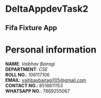 # DeltaAppdevTask2
Fifa Fixture App
---

# Personal information
**NAME**: *Vaibhav Bairagi*\
**DEPARTMENT**: *CSE*\
**ROLL NO.**: 106117106\
**EMAIL**: vaihbavbairagi105@gmail.com\
**CONTACT NO.**: 8518811153\
**WHATSAPP NO.**: 7869255067
